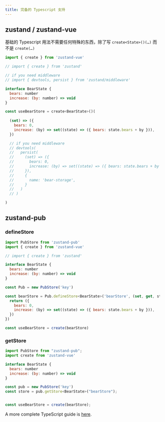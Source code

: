 ```yaml
---
title: 完备的 Typescript 支持
---
```


## zustand / zustand-vue
基础的 Typescript 用法不需要任何特殊的东西，除了写 `create<State>()(…)` 而不是 `create(…)`
```js
import { create } from 'zustand-vue'

// import { create } from 'zustand'

// if you need middleware
// import { devtools, persist } from 'zustand/middleware'

interface BearState {
  bears: number
  increase: (by: number) => void
}

const useBearStore = create<BearState>()(
  
  (set) => ({
    bears: 0,
    increase: (by) => set((state) => ({ bears: state.bears + by })),
  })

  // if you need middleware
  // devtools(
  //   persist(
  //     (set) => ({
  //       bears: 0,
  //       increase: (by) => set((state) => ({ bears: state.bears + by })),
  //     }),
  //     {
  //       name: 'bear-storage',
  //     }
  //   )
  // )

)
```

## zustand-pub

### defineStore
```js
import PubStore from 'zustand-pub'
import { create } from 'zustand-vue'

// import { create } from 'zustand'

interface BearState {
  bears: number
  increase: (by: number) => void
}

const Pub = new PubStore('key')

const bearStore = Pub.defineStore<BearState>('bearStore', (set, get, store) => {
  return ({
    bears: 0,
    increase: (by) => set((state) => ({ bears: state.bears + by })),
  })
})

const useBearStore = create(bearStore)
```


### getStore
```js
import PubStore from "zustand-pub";
import create from 'zustand-vue'

interface BearState {
  bears: number
  increase: (by: number) => void
}

const pub = new PubStore('key')
const store = pub.getStore<BearState>("bearStore");


const useBearStore = create(bearStore);
```


A more complete TypeScript guide is [here](https://github.com/pmndrs/zustand/blob/main/docs/guides/typescript.md).
